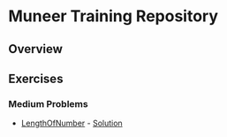 # Muneer Training Repository

## Overview


## Exercises
### Medium Problems
- [LengthOfNumber](https://edabit.com/challenge/2zKetgAJp4WRFXiDT) - [Solution](exercises\medium\length.py)